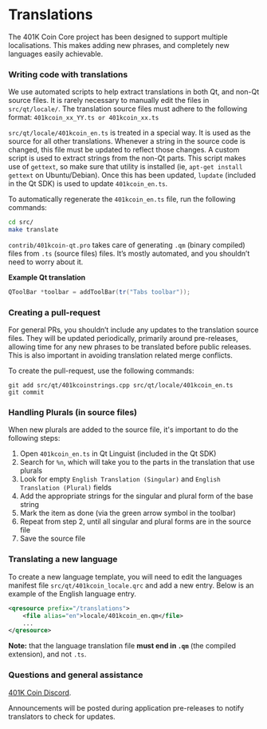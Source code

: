 Translations
============

The 401K Coin Core project has been designed to support multiple localisations. This makes adding new phrases, and completely new languages easily achievable.

### Writing code with translations
We use automated scripts to help extract translations in both Qt, and non-Qt source files. It is rarely necessary to manually edit the files in `src/qt/locale/`. The translation source files must adhere to the following format:
`401kcoin_xx_YY.ts or 401kcoin_xx.ts`

`src/qt/locale/401kcoin_en.ts` is treated in a special way. It is used as the source for all other translations. Whenever a string in the source code is changed, this file must be updated to reflect those changes. A custom script is used to extract strings from the non-Qt parts. This script makes use of `gettext`, so make sure that utility is installed (ie, `apt-get install gettext` on Ubuntu/Debian). Once this has been updated, `lupdate` (included in the Qt SDK) is used to update `401kcoin_en.ts`.

To automatically regenerate the `401kcoin_en.ts` file, run the following commands:
```sh
cd src/
make translate
```

`contrib/401kcoin-qt.pro` takes care of generating `.qm` (binary compiled) files from `.ts` (source files) files. It’s mostly automated, and you shouldn’t need to worry about it.

**Example Qt translation**
```cpp
QToolBar *toolbar = addToolBar(tr("Tabs toolbar"));
```

### Creating a pull-request
For general PRs, you shouldn’t include any updates to the translation source files. They will be updated periodically, primarily around pre-releases, allowing time for any new phrases to be translated before public releases. This is also important in avoiding translation related merge conflicts.

To create the pull-request, use the following commands:
```
git add src/qt/401kcoinstrings.cpp src/qt/locale/401kcoin_en.ts
git commit
```

### Handling Plurals (in source files)
When new plurals are added to the source file, it's important to do the following steps:

1. Open `401kcoin_en.ts` in Qt Linguist (included in the Qt SDK)
2. Search for `%n`, which will take you to the parts in the translation that use plurals
3. Look for empty `English Translation (Singular)` and `English Translation (Plural)` fields
4. Add the appropriate strings for the singular and plural form of the base string
5. Mark the item as done (via the green arrow symbol in the toolbar)
6. Repeat from step 2, until all singular and plural forms are in the source file
7. Save the source file

### Translating a new language
To create a new language template, you will need to edit the languages manifest file `src/qt/401kcoin_locale.qrc` and add a new entry. Below is an example of the English language entry.

```xml
<qresource prefix="/translations">
    <file alias="en">locale/401kcoin_en.qm</file>
    ...
</qresource>
```

**Note:** that the language translation file **must end in `.qm`** (the compiled extension), and not `.ts`.

### Questions and general assistance
[401K Coin Discord](https://www.401kcoin.ltd).

Announcements will be posted during application pre-releases to notify translators to check for updates.
